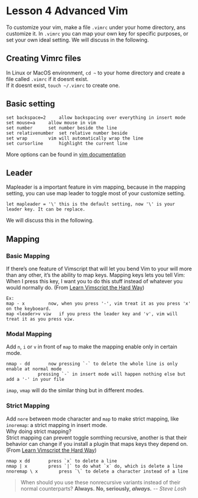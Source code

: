 # Lesson 4 Advanced Vim
To customize your vim, make a file `.vimrc` under your home directory, ans customize it. 
In `.vimrc` you can map your own key for specific purposes, or set your own ideal setting. We will discuss in the following.  

## Creating Vimrc files
In Linux or MacOS environment, `cd ~` to your home directory and create a file called `.vimrc` if it doesnt exist.  
If it doesnt exist, `touch ~/.vimrc` to create one.  

## Basic setting
```
set backspace=2		allow backspacing over everything in insert mode
set mouse=a		allow mouse in vim
set number		set number beside the line
set relativenumber 	set relative number beside
set wrap 		vim will automatically wrap the line
set cursorline		highlight the current line
```
More options can be found in [vim documentation](https://www.vim.org/docs.php)

## Leader 
Mapleader is a important feature in vim mapping, because in the mapping setting, you can use map leader to toggle most of your customize setting.  
```
let mapleader = '\'	this is the default setting, now '\' is your leader key. It can be replace.  
```
We will discuss this in the following.  

## Mapping
### Basic Mapping
If there’s one feature of Vimscript that will let you bend Vim to your will more than any other, it’s the ability to map keys. Mapping keys lets you tell Vim:
When I press this key, I want you to do this stuff instead of whatever you would normally do.
(From [Learn Vimscript the Hard Way](https://learnvimscriptthehardway.stevelosh.com))
```
Ex: 
map - x			now, when you press '-', vim treat it as you press 'x' on the keyboeard.  
map <leader>v viw	if you press the leader key and 'v', vim will treat it as you press viw. 
```

### Modal Mapping 
Add `n`, `i` or `v` in front of `map` to make the mapping enable only in certain mode.  
```
nmap - dd		now pressing `-` to delete the whole line is only enable at normal mode
			pressing `-` in insert mode will happen nothing else but add a '-' in your file
```
`imap`, `vmap` will do the similar thing but in different modes.  

### Strict Mapping
Add `nore` between mode character and `map` to make strict mapping, like `inoremap`: a strict mapping in insert mode.  
Why doing strict mapping?  
Strict mapping can prevent toggle somthing recursive, another is that their behavior can change if you install a plugin that maps keys they depend on. (From [Learn Vimscript the Hard Way](https://learnvimscriptthehardway.stevelosh.com))
```
nmap x dd 		press `x` to delete a line 
nmap | x		press `|` to do what `x` do, which is delete a line 
nnoremap \ x 		press `\` to delete a character instead of a line 
```
> When should you use these nonrecursive variants instead of their normal counterparts?
> __Always.__
> __No, seriously, *always.*__
> -- *Steve Losh*	
